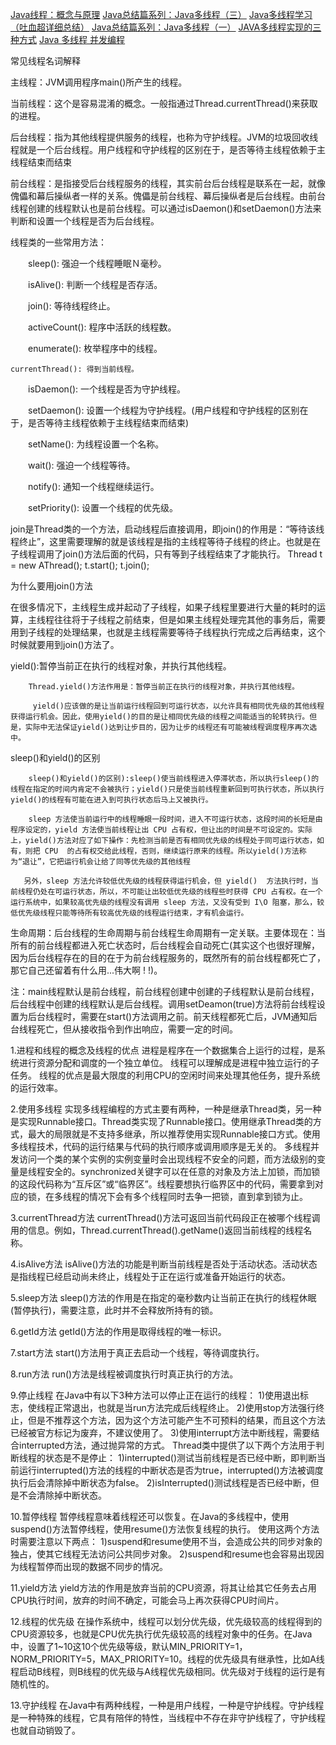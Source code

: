 [Java线程：概念与原理](http://www.cnblogs.com/riskyer/p/3263032.html)
[Java总结篇系列：Java多线程（三）](http://www.cnblogs.com/lwbqqyumidi/p/3821389.html)
[Java多线程学习（吐血超详细总结）](https://blog.csdn.net/gf771115/article/details/51682561)
[Java总结篇系列：Java多线程（一）](http://www.cnblogs.com/lwbqqyumidi/p/3804883.html)
[JAVA多线程实现的三种方式](https://blog.csdn.net/aboy123/article/details/38307539)
[Java 多线程 并发编程](https://blog.csdn.net/escaflone/article/details/10418651)







常见线程名词解释

主线程：JVM调用程序main()所产生的线程。

当前线程：这个是容易混淆的概念。一般指通过Thread.currentThread()来获取的进程。

后台线程：指为其他线程提供服务的线程，也称为守护线程。JVM的垃圾回收线程就是一个后台线程。用户线程和守护线程的区别在于，是否等待主线程依赖于主线程结束而结束

前台线程：是指接受后台线程服务的线程，其实前台后台线程是联系在一起，就像傀儡和幕后操纵者一样的关系。傀儡是前台线程、幕后操纵者是后台线程。由前台线程创建的线程默认也是前台线程。可以通过isDaemon()和setDaemon()方法来判断和设置一个线程是否为后台线程。

线程类的一些常用方法：

　　sleep(): 强迫一个线程睡眠Ｎ毫秒。

　　isAlive(): 判断一个线程是否存活。

　　join(): 等待线程终止。

　　activeCount(): 程序中活跃的线程数。

　　enumerate(): 枚举程序中的线程。

    currentThread(): 得到当前线程。

　　isDaemon(): 一个线程是否为守护线程。

　　setDaemon(): 设置一个线程为守护线程。(用户线程和守护线程的区别在于，是否等待主线程依赖于主线程结束而结束)

　　setName(): 为线程设置一个名称。

　　wait(): 强迫一个线程等待。

　　notify(): 通知一个线程继续运行。

　　setPriority(): 设置一个线程的优先级。


join是Thread类的一个方法，启动线程后直接调用，即join()的作用是：“等待该线程终止”，这里需要理解的就是该线程是指的主线程等待子线程的终止。也就是在子线程调用了join()方法后面的代码，只有等到子线程结束了才能执行。
Thread t = new AThread(); t.start(); t.join();

为什么要用join()方法

在很多情况下，主线程生成并起动了子线程，如果子线程里要进行大量的耗时的运算，主线程往往将于子线程之前结束，但是如果主线程处理完其他的事务后，需要用到子线程的处理结果，也就是主线程需要等待子线程执行完成之后再结束，这个时候就要用到join()方法了。

yield():暂停当前正在执行的线程对象，并执行其他线程。

        Thread.yield()方法作用是：暂停当前正在执行的线程对象，并执行其他线程。

         yield()应该做的是让当前运行线程回到可运行状态，以允许具有相同优先级的其他线程获得运行机会。因此，使用yield()的目的是让相同优先级的线程之间能适当的轮转执行。但是，实际中无法保证yield()达到让步目的，因为让步的线程还有可能被线程调度程序再次选中。

sleep()和yield()的区别

        sleep()和yield()的区别):sleep()使当前线程进入停滞状态，所以执行sleep()的线程在指定的时间内肯定不会被执行；yield()只是使当前线程重新回到可执行状态，所以执行yield()的线程有可能在进入到可执行状态后马上又被执行。

        sleep 方法使当前运行中的线程睡眼一段时间，进入不可运行状态，这段时间的长短是由程序设定的，yield 方法使当前线程让出 CPU 占有权，但让出的时间是不可设定的。实际上，yield()方法对应了如下操作：先检测当前是否有相同优先级的线程处于同可运行状态，如有，则把 CPU  的占有权交给此线程，否则，继续运行原来的线程。所以yield()方法称为“退让”，它把运行机会让给了同等优先级的其他线程

       另外，sleep 方法允许较低优先级的线程获得运行机会，但 yield()  方法执行时，当前线程仍处在可运行状态，所以，不可能让出较低优先级的线程些时获得 CPU 占有权。在一个运行系统中，如果较高优先级的线程没有调用 sleep 方法，又没有受到 I\O 阻塞，那么，较低优先级线程只能等待所有较高优先级的线程运行结束，才有机会运行。


生命周期：后台线程的生命周期与前台线程生命周期有一定关联。主要体现在：当所有的前台线程都进入死亡状态时，后台线程会自动死亡(其实这个也很好理解，因为后台线程存在的目的在于为前台线程服务的，既然所有的前台线程都死亡了，那它自己还留着有什么用...伟大啊 ! !)。


注：main线程默认是前台线程，前台线程创建中创建的子线程默认是前台线程，后台线程中创建的线程默认是后台线程。调用setDeamon(true)方法将前台线程设置为后台线程时，需要在start()方法调用之前。前天线程都死亡后，JVM通知后台线程死亡，但从接收指令到作出响应，需要一定的时间。


1.进程和线程的概念及线程的优点
进程是程序在一个数据集合上运行的过程，是系统进行资源分配和调度的一个独立单位。
线程可以理解成是进程中独立运行的子任务。
线程的优点是最大限度的利用CPU的空闲时间来处理其他任务，提升系统的运行效率。


2.使用多线程
实现多线程编程的方式主要有两种，一种是继承Thread类，另一种是实现Runnable接口。Thread类实现了Runnable接口。使用继承Thread类的方式，最大的局限就是不支持多继承，所以推荐使用实现Runnable接口方式。使用多线程技术，代码的运行结果与代码的执行顺序或调用顺序是无关的。
多线程并发访问一个类的某个实例的实例变量时会出现线程不安全的问题，而方法级别的变量是线程安全的。synchronized关键字可以在任意的对象及方法上加锁，而加锁的这段代码称为“互斥区”或“临界区”。线程要想执行临界区中的代码，需要拿到对应的锁，在多线程的情况下会有多个线程同时去争一把锁，直到拿到锁为止。


3.currentThread方法
currentThread()方法可返回当前代码段正在被哪个线程调用的信息。例如，Thread.currentThread().getName()返回当前线程的线程名称。


4.isAlive方法
isAlive()方法的功能是判断当前线程是否处于活动状态。活动状态是指线程已经启动尚未终止，线程处于正在运行或准备开始运行的状态。


5.sleep方法
sleep()方法的作用是在指定的毫秒数内让当前正在执行的线程休眠(暂停执行)，需要注意，此时并不会释放所持有的锁。


6.getId方法
getId()方法的作用是取得线程的唯一标识。


7.start方法
start()方法用于真正去启动一个线程，等待调度执行。


8.run方法
run()方法是线程被调度执行时真正执行的方法。


9.停止线程
在Java中有以下3种方法可以停止正在运行的线程：
1)使用退出标志，使线程正常退出，也就是当run方法完成后线程终止。
2)使用stop方法强行终止，但是不推荐这个方法，因为这个方法可能产生不可预料的结果，而且这个方法已经被官方标记为废弃，不建议使用了。
3)使用interrupt方法中断线程，需要结合interrupted方法，通过抛异常的方式。
Thread类中提供了以下两个方法用于判断线程的状态是不是停止：
1)interrupted()测试当前线程是否已经中断，即判断当前运行interrupted()方法的线程的中断状态是否为true，interrupted()方法被调度执行后会清除掉中断状态为false。
2)isInterrupted()测试线程是否已经中断，但是不会清除掉中断状态。


10.暂停线程
暂停线程意味着线程还可以恢复。在Java的多线程中，使用suspend()方法暂停线程，使用resume()方法恢复线程的执行。
使用这两个方法时需要注意以下两点：
1)suspend和resume使用不当，会造成公共的同步对象的独占，使其它线程无法访问公共同步对象。
2)suspend和resume也会容易出现因为线程暂停而出现的数据不同步的情况。


11.yield方法
yield方法的作用是放弃当前的CPU资源，将其让给其它任务去占用CPU执行时间，放弃的时间不确定，可能会马上再次获得CPU时间片。


12.线程的优先级
在操作系统中，线程可以划分优先级，优先级较高的线程得到的CPU资源较多，也就是CPU优先执行优先级较高的线程对象中的任务。在Java中，设置了1~10这10个优先级等级，默认MIN_PRIORITY=1，NORM_PRIORITY=5，MAX_PRIORITY=10。线程的优先级具有继承性，比如A线程启动B线程，则B线程的优先级与A线程优先级相同。优先级对于线程的运行是有随机性的。


13.守护线程
在Java中有两种线程，一种是用户线程，一种是守护线程。守护线程是一种特殊的线程，它具有陪伴的特性，当线程中不存在非守护线程了，守护线程也就自动销毁了。 

